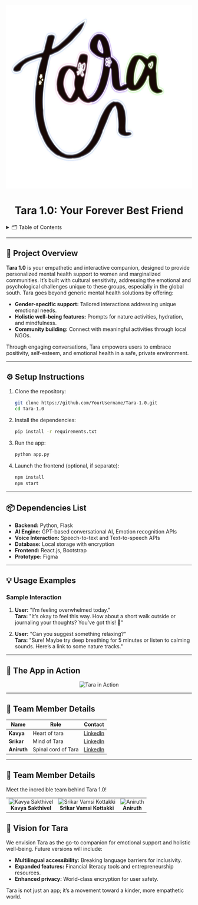 
<p align="center">
  <img src="https://github.com/KavyaSakthivel/Tara---Your-Forever-Best-Friend/blob/main/Tara_logo.jpeg" width="800" height="500" alt="Tara 1.0: Your Forever Best Friend">
</p>

<div align="center">
  <h1 align="center">Tara 1.0: Your Forever Best Friend</h1>
</div>

<!-- TABLE OF CONTENTS -->
<details>
  <summary>🗂️ Table of Contents</summary>
  <ol>
    <li><a href="#project-overview">📖 Project Overview</a></li>
    <li><a href="#setup-instructions">⚙️ Setup Instructions</a></li>
    <li><a href="#dependencies-list">📦 Dependencies</a></li>
    <li><a href="#usage-examples">💡 Usage Examples</a></li>
    <li><a href="#the-app-in-action">🎥 The App in Action</a></li>
    <li><a href="#team-member-details">👥 Team Member Details</a></li>
  </ol>
</details>

---

## 📖 Project Overview

**Tara 1.0** is your empathetic and interactive companion, designed to provide personalized mental health support to women and marginalized communities. It’s built with cultural sensitivity, addressing the emotional and psychological challenges unique to these groups, especially in the global south. Tara goes beyond generic mental health solutions by offering:

- **Gender-specific support:** Tailored interactions addressing unique emotional needs.
- **Holistic well-being features:** Prompts for nature activities, hydration, and mindfulness.
- **Community building:** Connect with meaningful activities through local NGOs.

Through engaging conversations, Tara empowers users to embrace positivity, self-esteem, and emotional health in a safe, private environment.

---

## ⚙️ Setup Instructions

1. Clone the repository:
   ```bash
   git clone https://github.com/YourUsername/Tara-1.0.git
   cd Tara-1.0
   ```

2. Install the dependencies:
   ```bash
   pip install -r requirements.txt
   ```

3. Run the app:
   ```bash
   python app.py
   ```

4. Launch the frontend (optional, if separate):
   ```bash
   npm install
   npm start
   ```

---

## 📦 Dependencies List

- **Backend:** Python, Flask
- **AI Engine:** GPT-based conversational AI, Emotion recognition APIs
- **Voice Interaction:** Speech-to-text and Text-to-speech APIs
- **Database:** Local storage with encryption
- **Frontend:** React.js, Bootstrap
- **Prototype:** Figma

---

## 💡 Usage Examples

### Sample Interaction
1. **User:** "I’m feeling overwhelmed today."  
   **Tara:** "It’s okay to feel this way. How about a short walk outside or journaling your thoughts? You’ve got this! 🌼"  

2. **User:** "Can you suggest something relaxing?"  
   **Tara:** "Sure! Maybe try deep breathing for 5 minutes or listen to calming sounds. Here’s a link to some nature tracks."

---

## 🎥 The App in Action

<p align="center">
  <img src="https://github.com/YourUsername/Tara-1.0/blob/main/path_to_demo_video_or_gif.gif" alt="Tara in Action" width="800">
</p>

---

## 👥 Team Member Details

| Name          | Role                     | Contact                              |
|---------------|--------------------------|--------------------------------------|
| **Kavya**    | Heart of tara    | [LinkedIn](https://linkedin.com/in/kavya-sakthivel) |
| **Srikar**   | Mind of Tara            | [LinkedIn](https://linkedin.com/in/lottakki-srikar-vamsi)        |
| **Aniruth**     | Spinal cord of Tara      | [LinkedIn](https://linkedin.com/in/aniruth)      |
---

## 👥 Team Member Details

Meet the incredible team behind Tara 1.0!

<table align="center">
  <tr>
    <td align="center">
      <img src="https://github.com/YourRepo/YourRepoName/blob/main/path_to_kavya_photo.jpg" alt="Kavya Sakthivel" width="150px"><br>
      <b>Kavya Sakthivel</b>
    </td>
    <td align="center">
      <img src="https://github.com/YourRepo/YourRepoName/blob/main/path_to_srikar_photo.jpg" alt="Srikar Vamsi Kottakki" width="150px"><br>
      <b>Srikar Vamsi Kottakki</b>
    </td>
    <td align="center">
      <img src="https://github.com/YourRepo/YourRepoName/blob/main/path_to_aniruth_photo.jpg" alt="Aniruth" width="150px"><br>
      <b>Aniruth</b>
    </td>
  </tr>
</table>

## 🔮 Vision for Tara

We envision Tara as the go-to companion for emotional support and holistic well-being. Future versions will include:

- **Multilingual accessibility:** Breaking language barriers for inclusivity.
- **Expanded features:** Financial literacy tools and entrepreneurship resources.
- **Enhanced privacy:** World-class encryption for user safety.

Tara is not just an app; it’s a movement toward a kinder, more empathetic world.
